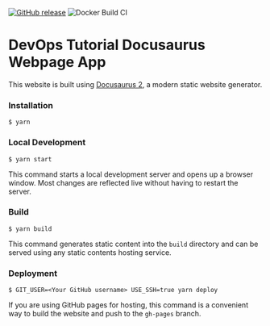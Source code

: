 [![GitHub release](https://img.shields.io/github/release/docker/metadata-action.svg?style=flat-square)](https://github.com/nhat416/docupage/releases/latest)
![Docker Build CI](https://github.com/nhat416/docupage/actions?workflow=ci-docker.yml/badge.svg)

# DevOps Tutorial Docusaurus Webpage App

This website is built using [Docusaurus 2](https://docusaurus.io/), a modern static website generator.

### Installation

```
$ yarn
```

### Local Development

```
$ yarn start
```

This command starts a local development server and opens up a browser window. Most changes are reflected live without having to restart the server.

### Build

```
$ yarn build
```

This command generates static content into the `build` directory and can be served using any static contents hosting service.

### Deployment

```
$ GIT_USER=<Your GitHub username> USE_SSH=true yarn deploy
```

If you are using GitHub pages for hosting, this command is a convenient way to build the website and push to the `gh-pages` branch.
